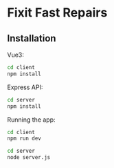 # Fixit Fast Repairs

## Installation

Vue3:
```sh
cd client
npm install
```

Express API:
```sh
cd server
npm install
```

Running the app:
```sh
cd client
npm run dev

cd server
node server.js
```